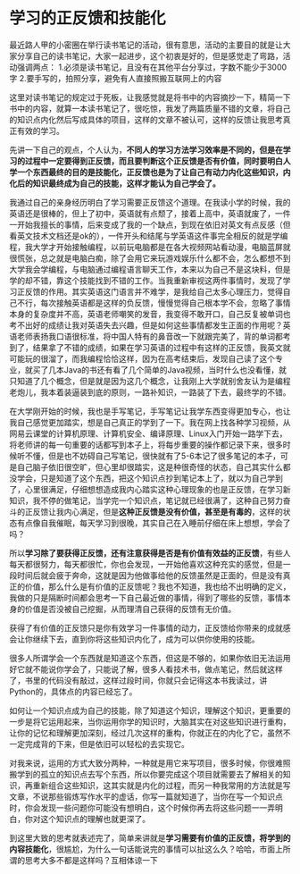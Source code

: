 # 学习的正反馈和技能化

最近路人甲的小密圈在举行读书笔记的活动，很有意思，活动的主要目的就是让大家分享自己的读书笔记，大家一起进步，这个初衷是好的，但是感觉走了弯路，活动强调两点：
1.必须是读书笔记，且没有在其他平台分享过，字数不能少于3000字
2.要手写的，拍照分享，避免有人直接照搬互联网上的内容

这里对读书笔记的规定过于死板，让我感觉就是将书中的内容摘抄一下，精简一下书中的内容，就算一本读书笔记了，很吃惊，我发了两篇质量不错的文章，将自己的知识点内化然后写成具体的项目，这样的文章不被认可，这样的反馈让我思考真正有效的学习。

先讲一下自己的观点，个人认为，**不同人的学习方法学习效率是不同的，但是在学习的过程中一定要得到正反馈，而且要判断这个正反馈是否有价值，同时要明白人学一个东西最终的目的是技能化，正反馈也是为了让自己有动力内化这些知识，内化后的知识最终成为自己的技能，这样才能认为自己学会了。**

我通过自己的亲身经历明白了学习需要正反馈这个道理。在我读小学的时候，我的英语还是很棒的，但上了初中，英语就有点颓了，接着上高中，英语就废了，一件一开始我擅长的事情，后来变成了我的一个缺点，到现在依旧对英文有点反感（但看英文技术文档还是ok的），一件开头和结尾与学英语这件事完全相反的就是学编程，我大学才开始接触编程，以前玩电脑都是在各大视频网站看动漫，电脑蓝屏就很慌张，总之就是电脑白痴，除了会用它来玩游戏娱乐什么都不会，怎么都想不到大学我会学编程，与电脑通过编程语言聊天工作，本来以为自己不是这块料，但是学的却不错，靠这个技能找到不错的工作。当我重新审视这两件事情时，发现了学习正反馈的作用。其实英语这门语言并不难学，是我给自己太多心理压力，觉得自己不行，每次接触英语都是这样的负反馈，慢慢觉得自己根本学不会，忽略了事情本身的复杂度并不高，英语老师嘲笑的发音，我变得不敢开口，自己反复被单词也考不出好的成绩让我对英语失去兴趣，但是如何这些事情都发生正面的作用呢？英语老师表扬我口语很标准，将中国人特有的鼻音改一下就跟完美了，背的单词都考到了，结果拿了不错的成绩，如果在学习英语的过程中有这样的正反馈，我英文就可能玩的很溜了，而我编程恰恰这样，因为在高考结束后，发现自己读了这个专业，就买了几本Java的书还有看了几个简单的Java视频，当时什么也没看懂，就只知道了几个概念，但是就是因为这几个概念，让我刚上大学就别舍友认为是编程老炮儿，我本着装逼装到底的原则，一路补知识，一路装了下去，最终学的不错。

在大学刚开始的时候，我也是手写笔记，手写笔记让我学东西变得更加专心，也让我自己感觉更加踏实，想是自己真正的学到了一下。我在网上找各种学习视频，从网易云课堂的计算机原理、计算机安全、编译原理、Linux入门开始一路学下去，将老师讲的每一句重要的话都写到本子上，将每步重要的操作都记录下来，很多时候听不懂，但是也不妨碍自己写笔记，很快就有了5-6本记了很多笔记的本子，可是自己脑子依旧很空旷，但心里却很踏实，这是种很奇怪的状态，自己其实什么都没学会，只是知道了这个东西，把这个知识点抄到笔记本上了，就以为自己学到了，心里很满足，仔细想想造成我内心踏实这种心理现象的也是正反馈，在学习新知识，我不停的做笔记，当学完一个知识点，笔记就已经很满了，这种自己努力奋斗的正反馈让我内心满足，但是**这种正反馈是没有价值，甚至是有毒的**，这样的状态有点像自我催眠，每天学习到很晚，其实自己在入睡前仔细在床上想想，学会了吗？

所以**学习除了要获得正反馈，还有注意获得是否是有价值有效益的正反馈**，有些人每天都很努力，每天都很忙，你也会发现，一开始他喜欢这种充实的感觉，但是一段时间后就会疲于奔命，这就是因为他做事给他的反馈虽然是正面的，但是没有真正的价值，那么什么是有价值的正反馈呢？我也不知道，我也给不出明确的定义，我做的只是隔断时间都会思考一下自己最近做的事情，得到了哪些的反馈，事情本身的价值是否没被自己挖掘，从而理清自己获得的反馈有无价值。

获得了有价值的正反馈只是你有效学习一件事情的动力，正反馈给你带来的成就感会让你继续下去，直到你将这些知识内化了，成为可以供你使用的技能。

很多人所谓学会一个东西就是知道这个东西，但这是不够的，如果你依旧无法运用好它就不能说你学会了，只能说了解，很多人看技术书，做点笔记，然后就这样了，书里的代码没有敲过，这样过段时间，你就只会记得这本书我读过，讲Python的，具体点的内容已经忘了。

如何让一个知识点成为自己的技能，除了知道这个知识，理解这个知识，更重要的一步是将它运用起来，当你运用你学的知识时，大脑其实在对这些知识进行重构，让你的记忆和理解更加深刻，经过几次这样的重构，你就正在的内化了它，虽然不一定完成背的下来，但是依旧可以轻松的去实现它。

对我来说，运用的方式大致分两种，一种就是用它来写项目，很多时候，你很难照搬学到的孤立的知识点去写个东西，所以你要完成这个项目就需要去了解相关的知识，再重新组合这些知识，这其实就是内化的过程，而另一种我常用的方法就是写文章，不说那些锻炼写作水平的虚话，你写一篇就知道了，当你在写一个知识点时，你会发现一些问题你可能没有想明白，这个时候你再去将这些问题一一弄明白，你对这个知识点的理解也就更深了。

到这里大致的思考就表述完了，简单来讲就是**学习需要有价值的正反馈，将学到的内容技能化**，很尴尬，为什么一句话能说完的事情可以扯这么久？哈哈，市面上所谓的思考大多不都是这样吗？互相体谅一下

